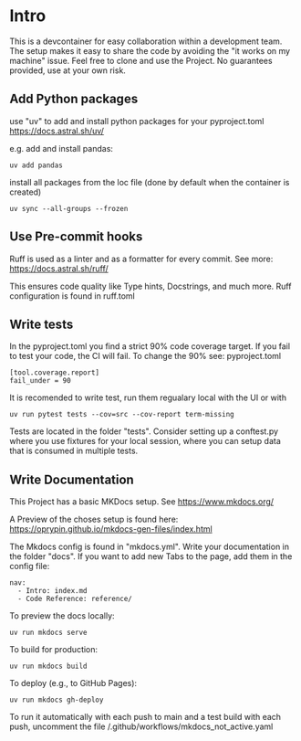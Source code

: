 # Intro

This is a devcontainer for easy collaboration within a development team. The setup makes it easy to share the code by avoiding the "it works on my machine" issue.
Feel free to clone and use the Project. No guarantees provided, use at your own risk.

## Add Python packages
use "uv" to add and install python packages for your pyproject.toml
https://docs.astral.sh/uv/

e.g. add and install pandas:
```
uv add pandas
```
install all packages from the loc file (done by default when the container is created)
```
uv sync --all-groups --frozen
```

## Use Pre-commit hooks
Ruff is used as a linter and as a formatter for every commit. See more:
https://docs.astral.sh/ruff/

This ensures code quality like Type hints, Docstrings, and much more.
Ruff configuration is found in ruff.toml

## Write tests
In the pyproject.toml you find a strict 90% code coverage target. If you fail to test your code, the CI will fail.
To change the 90% see: pyproject.toml
```
[tool.coverage.report]
fail_under = 90
```
It is recomended to write test, run them regualary local with the UI or with
```
uv run pytest tests --cov=src --cov-report term-missing
```
Tests are located in the folder "tests". Consider setting up a conftest.py where you use fixtures for your local session, where you can setup data that is consumed in multiple tests.

## Write Documentation
This Project has a basic MKDocs setup. See
https://www.mkdocs.org/

A Preview of the choses setup is found here:
https://oprypin.github.io/mkdocs-gen-files/index.html

The Mkdocs config is found in "mkdocs.yml". Write your documentation in the folder "docs". If you want to add new Tabs to the page, add them in the config file:
```
nav:
  - Intro: index.md
  - Code Reference: reference/
```

To preview the docs locally:
```
uv run mkdocs serve
```
To build for production:
```
uv run mkdocs build
```
To deploy (e.g., to GitHub Pages):
```
uv run mkdocs gh-deploy
```

To run it automatically with each push to main and a test build with each push, uncomment the file /.github/workflows/mkdocs_not_active.yaml
